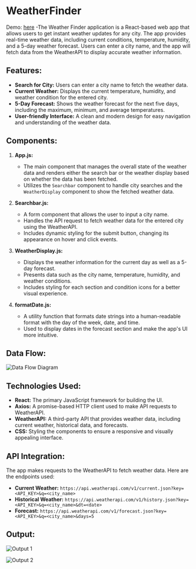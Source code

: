 # WeatherFinder
Demo: [here](https://weather-finder-2024.vercel.app/) 
-The Weather Finder application is a React-based web app that allows users to get instant weather updates for any city. The app provides real-time weather data, including current conditions, temperature, humidity, and a 5-day weather forecast. Users can enter a city name, and the app will fetch data from the WeatherAPI to display accurate weather information.

## Features:
- **Search for City:** Users can enter a city name to fetch the weather data.
- **Current Weather:** Displays the current temperature, humidity, and weather condition for the entered city.
- **5-Day Forecast:** Shows the weather forecast for the next five days, including the maximum, minimum, and average temperatures.
- **User-friendly Interface:** A clean and modern design for easy navigation and understanding of the weather data.

## Components:
1. **App.js:**
   - The main component that manages the overall state of the weather data and renders either the search bar or the weather display based on whether the data has been fetched.
   - Utilizes the `Searchbar` component to handle city searches and the `WeatherDisplay` component to show the fetched weather data.
   
2. **Searchbar.js:**
   - A form component that allows the user to input a city name.
   - Handles the API request to fetch weather data for the entered city using the WeatherAPI.
   - Includes dynamic styling for the submit button, changing its appearance on hover and click events.

3. **WeatherDisplay.js:**
   - Displays the weather information for the current day as well as a 5-day forecast.
   - Presents data such as the city name, temperature, humidity, and weather conditions.
   - Includes styling for each section and condition icons for a better visual experience.

4. **formatDate.js:**
   - A utility function that formats date strings into a human-readable format with the day of the week, date, and time.
   - Used to display dates in the forecast section and make the app's UI more intuitive.

## Data Flow:

![Data Flow Diagram](https://github.com/user-attachments/assets/a050f16b-862a-4487-a1c1-7fd3138fb9b9)

## Technologies Used:
- **React:** The primary JavaScript framework for building the UI.
- **Axios:** A promise-based HTTP client used to make API requests to WeatherAPI.
- **WeatherAPI:** A third-party API that provides weather data, including current weather, historical data, and forecasts.
- **CSS:** Styling the components to ensure a responsive and visually appealing interface.

## API Integration:
The app makes requests to the WeatherAPI to fetch weather data. Here are the endpoints used:
- **Current Weather:** `https://api.weatherapi.com/v1/current.json?key=<API_KEY>&q=<city_name>`
- **Historical Weather:** `https://api.weatherapi.com/v1/history.json?key=<API_KEY>&q=<city_name>&dt=<date>`
- **Forecast:** `https://api.weatherapi.com/v1/forecast.json?key=<API_KEY>&q=<city_name>&days=5`

## Output:

![Output 1](https://github.com/user-attachments/assets/1cab3c73-9bfc-4dbe-8938-8e9d95d0c2f1)

![Output 2](https://github.com/user-attachments/assets/9c3f7364-d1f4-4a29-b29b-eb9655184bd6)
